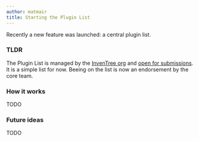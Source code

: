 ```yaml
---
author: matmair
title: Starting the Plugin List
---
```


Recently a new feature was launched: a central plugin list.

### TLDR

The Plugin List is managed by the [InvenTree org](https://github.com/inventree) and [open for submissions](https://github.com/inventree/inventree-website#adding-a-plugin-to-the-list). It is a simple list for now. Beeing on the list is now an endorsement by the core team.

### How it works

TODO

### Future ideas

TODO
